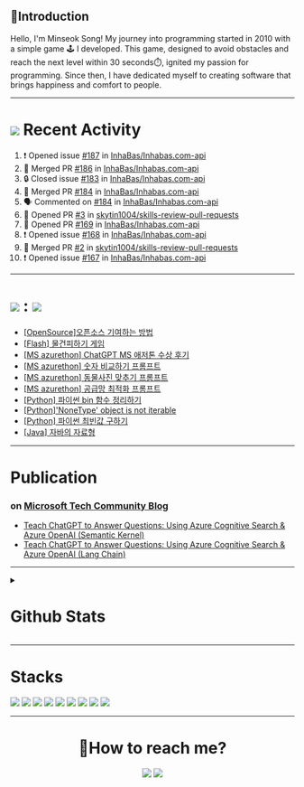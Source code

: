## 🚀Introduction
Hello, I'm Minseok Song! My journey into programming started in 2010 with a simple game 🕹️ I developed. This game, designed to avoid obstacles and reach the next level within 30 seconds⏱️, ignited my passion for programming. Since then, I have dedicated myself to creating software that brings happiness and comfort to people.

<div align=left> 
  
---
# <img src = "https://media.giphy.com/media/Zk7NohN48uod30MDtv/giphy.gif" width = '40' /> Recent Activity 
<!--START_SECTION:activity-->
1. ❗ Opened issue [#187](https://github.com/InhaBas/Inhabas.com-api/issues/187) in [InhaBas/Inhabas.com-api](https://github.com/InhaBas/Inhabas.com-api)
2. 🎉 Merged PR [#186](https://github.com/InhaBas/Inhabas.com-api/pull/186) in [InhaBas/Inhabas.com-api](https://github.com/InhaBas/Inhabas.com-api)
3. 🔒 Closed issue [#183](https://github.com/InhaBas/Inhabas.com-api/issues/183) in [InhaBas/Inhabas.com-api](https://github.com/InhaBas/Inhabas.com-api)
4. 🎉 Merged PR [#184](https://github.com/InhaBas/Inhabas.com-api/pull/184) in [InhaBas/Inhabas.com-api](https://github.com/InhaBas/Inhabas.com-api)
5. 🗣 Commented on [#184](https://github.com/InhaBas/Inhabas.com-api/pull/184#issuecomment-1859567134) in [InhaBas/Inhabas.com-api](https://github.com/InhaBas/Inhabas.com-api)
6. 💪 Opened PR [#3](https://github.com/skytin1004/skills-review-pull-requests/pull/3) in [skytin1004/skills-review-pull-requests](https://github.com/skytin1004/skills-review-pull-requests)
7. 💪 Opened PR [#169](https://github.com/InhaBas/Inhabas.com-api/pull/169) in [InhaBas/Inhabas.com-api](https://github.com/InhaBas/Inhabas.com-api)
8. ❗ Opened issue [#168](https://github.com/InhaBas/Inhabas.com-api/issues/168) in [InhaBas/Inhabas.com-api](https://github.com/InhaBas/Inhabas.com-api)
9. 🎉 Merged PR [#2](https://github.com/skytin1004/skills-review-pull-requests/pull/2) in [skytin1004/skills-review-pull-requests](https://github.com/skytin1004/skills-review-pull-requests)
10. ❗ Opened issue [#167](https://github.com/InhaBas/Inhabas.com-api/issues/167) in [InhaBas/Inhabas.com-api](https://github.com/InhaBas/Inhabas.com-api)
<!--END_SECTION:activity-->
---
</div> 

# <img src = "https://media.giphy.com/media/oeHA6e7uVHUZy/giphy.gif" width = '35' /> : <a href="https://skytin1004.github.io/" target="_blank"><img height="35em" src="https://img.shields.io/badge/Skytin1004 Engineering Blog-D0A9F5?style=flat-square&logo=GitHub&logoColor=white&link=https://skyytin1004.github.io/"/></a>

<!-- BLOG-POST-LIST:START -->
- [[OpenSource]오픈소스 기여하는 방법](https://skytin1004.github.io/contribution/iceberg/2023/08/25/opensourceway.html)
- [[Flash] 물건피하기 게임](https://skytin1004.github.io/flash/2023/06/13/flash-avoidobject.html)
- [[MS azurethon] ChatGPT MS 애저톤 수상 후기](https://skytin1004.github.io/competition/2023/04/29/MSazurethon.html)
- [[MS azurethon] 숫자 비교하기 프롬프트](https://skytin1004.github.io/prompt/competition/2023/04/26/compare-number.html)
- [[MS azurethon] 동물사진 맞추기 프롬프트](https://skytin1004.github.io/prompt/competition/2023/04/26/animal-guess.html)
- [[MS azurethon] 공급망 최적화 프롬프트](https://skytin1004.github.io/prompt/competition/2023/04/26/OPM-prompt.html)
- [[Python] 파이썬 bin 함수 정리하기](https://skytin1004.github.io/python/2023/04/09/bin.html)
- [[Python]&#39;NoneType&#39; object is not iterable](https://skytin1004.github.io/error/2023/04/08/nonetype-error.html)
- [[Python] 파이썬 최빈값 구하기](https://skytin1004.github.io/python/2023/04/06/sol-mode.html)
- [[Java] 자바의 자료형](https://skytin1004.github.io/java/2023/04/02/data-type-java.html)
<!-- BLOG-POST-LIST:END -->
---
# Publication
### on [Microsoft Tech Community Blog](https://techcommunity.microsoft.com/t5/custom/page/page-id/Blogs)
- [Teach ChatGPT to Answer Questions: Using Azure Cognitive Search & Azure OpenAI (Semantic Kernel)](https://techcommunity.microsoft.com/t5/educator-developer-blog/teach-chatgpt-to-answer-questions-using-azure-cognitive-search/ba-p/3985395?wt.mc_id=studentamb_279723)
- [Teach ChatGPT to Answer Questions: Using Azure Cognitive Search & Azure OpenAI (Lang Chain)](https://techcommunity.microsoft.com/t5/educator-developer-blog/teach-chatgpt-to-answer-questions-using-azure-cognitive-search/ba-p/3969713?wt.mc_id=studentamb_279723)
 ---
<details>
<summary><h1>Github Stats</h1></summary>

![](http://github-profile-summary-cards.vercel.app/api/cards/profile-details?username=skytin1004&theme=vue)
![](http://github-profile-summary-cards.vercel.app/api/cards/stats?username=skytin1004&theme=vue)
![](http://github-profile-summary-cards.vercel.app/api/cards/most-commit-language?username=skytin1004&theme=vue&exclude=HTML)
![](https://raw.githubusercontent.com/skytin1004/github-stats/master/generated/overview.svg#gh-light-mode-only)
![](https://raw.githubusercontent.com/skytin1004/github-stats/master/generated/languages.svg#gh-light-mode-only)
</details>

---
<h1>Stacks</h1>
<code><img height="20" src="https://cdn.jsdelivr.net/npm/simple-icons@3.12.2/icons/python.svg"></code>
<code><img height="20" src="https://cdn.jsdelivr.net/npm/simple-icons@3.12.2/icons/pycharm.svg"></code>
<code><img height="20" src="https://cdn.jsdelivr.net/npm/simple-icons@3.12.2/icons/django.svg"></code>
<code><img height="20" src="https://cdn.jsdelivr.net/npm/simple-icons@3.12.2/icons/java.svg"></code>
<code><img height="20" src="https://cdn.jsdelivr.net/npm/simple-icons@3.12.2/icons/spring.svg"></code>
<code><img height="20" src="https://cdn.jsdelivr.net/npm/simple-icons@3.12.2/icons/git.svg"></code>
<code><img height="20" src="https://cdn.jsdelivr.net/npm/simple-icons@3.12.2/icons/mysql.svg"></code>
<code><img height="20" src="https://cdn.jsdelivr.net/npm/simple-icons@3.12.2/icons/mariadb.svg"></code>
<code><img height="20" src="https://cdn.jsdelivr.net/npm/simple-icons@3.12.2/icons/linux.svg"></code>

---
<div align=center><h1>🛫How to reach me?</h1></div>
<div align=center> 
<a href="https://skytin1004.github.io/about.html" target="_blank"><img height="30em" src="https://img.shields.io/badge/Skytin1004.Portfolio-D0A9F5?style=flat-square&logo=GitHub&logoColor=white&link=https://skyytin1004.github.io/"/></a>
  <a href="mailto:skytin1004@gmail.com"><img height="30em" src="https://img.shields.io/badge/Gmail-F08080?style=flat-square&logo=Gmail&logoColor=white&link=mailto:skytin1004@gmail.com"/></a></p>
<div>



